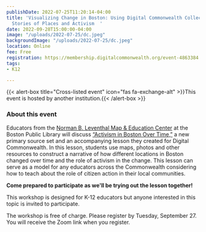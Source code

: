 ```yaml
---
publishDate: 2022-07-25T11:20:14-04:00
title: 'Visualizing Change in Boston: Using Digital Commonwealth Collections to Tell
  Stories of Places and Activism  '
date: 2022-09-28T15:00:00-04:00
image: "/uploads/2022-07-25/dc.jpeg"
backgroundImage: "/uploads/2022-07-25/dc.jpeg"
location: Online
fee: Free
registration: https://membership.digitalcommonwealth.org/event-4863384
tags:
- K12

---
```

{{< alert-box title="Cross-listed event" icon="fas fa-exchange-alt" >}}This event is hosted by another institution.{{< /alert-box >}}

### About this event

Educators from the [Norman B. Leventhal Map & Education Center](https://www.leventhalmap.org/) at the Boston Public Library will discuss [“Activism in Boston Over Time,”](https://www.digitalcommonwealth.org/for_educators/primary_source_sets/activism_in_boston_over_time) a new primary source set and an accompanying lesson they created for Digital Commonwealth. In this lesson, students use maps, photos and other resources to construct a narrative of how different locations in Boston changed over time and the role of activism in the change. This lesson can serve as a model for any educators across the Commonwealth considering how to teach about the role of citizen action in their local communities.

**Come prepared to participate as we'll be trying out the lesson together!**

This workshop is designed for K-12 educators but anyone interested in this topic is invited to participate.

The workshop is free of charge. Please register by Tuesday, September 27. You will receive the Zoom link when you register.